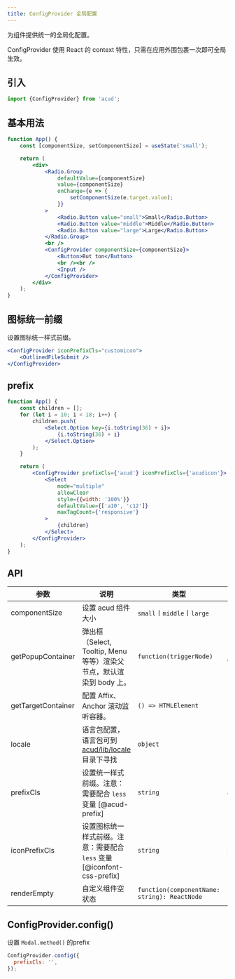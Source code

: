 ```yaml
---
title: ConfigProvider 全局配置
---
```


为组件提供统一的全局化配置。

ConfigProvider 使用 React 的 context 特性，只需在应用外围包裹一次即可全局生效。

## 引入

```js
import {ConfigProvider} from 'acud';
```

## 基本用法

```jsx live fffx
function App() {
    const [componentSize, setComponentSize] = useState('small');

    return (
        <div>
            <Radio.Group
                defaultValue={componentSize}
                value={componentSize}
                onChange={e => {
                    setComponentSize(e.target.value);
                }}
            >
                <Radio.Button value="small">Small</Radio.Button>
                <Radio.Button value="middle">Middle</Radio.Button>
                <Radio.Button value="large">Large</Radio.Button>
            </Radio.Group>
            <br />
            <ConfigProvider componentSize={componentSize}>
                <Button>But ton</Button>
                <br /><br />
                <Input />
            </ConfigProvider>
        </div>
    );
}
```

## 图标统一前缀

设置图标统一样式前缀。

```jsx live fffx
<ConfigProvider iconPrefixCls="customicon">
    <OutlinedFileSubmit />
</ConfigProvider>
```

## prefix

```jsx live fffx
function App() {
    const children = [];
    for (let i = 10; i < 18; i++) {
        children.push(
            <Select.Option key={i.toString(36) + i}>
                {i.toString(36) + i}
            </Select.Option>
        );
    }

    return (
        <ConfigProvider prefixCls={'acud'} iconPrefixCls={'acudicon'}>
            <Select
                mode="multiple"
                allowClear
                style={{width: '100%'}}
                defaultValue={['a10', 'c12']}
                maxTagCount={'responsive'}
            >
                {children}
            </Select>
        </ConfigProvider>
    );
}
```

## API

| 参数               | 说明                                                                                   | 类型                                         | 默认值                |
| ------------------ | -------------------------------------------------------------------------------------- | -------------------------------------------- | --------------------- |
| componentSize      | 设置 acud 组件大小                                                                     | `small`〡`middle`〡`large`                   | `--`                  |
| getPopupContainer  | 弹出框（Select, Tooltip, Menu 等等）渲染父节点，默认渲染到 body 上。                   | `function(triggerNode)`                      | `() => document.body` |
| getTargetContainer | 配置 Affix、Anchor 滚动监听容器。                                                      | `() => HTMLElement`                          | `() => window`        |
| locale             | 语言包配置，语言包可到 [acud/lib/locale](http://unpkg.com/acud/lib/locale/) 目录下寻找 | `object`                                     | `--`                  |
| prefixCls          | 设置统一样式前缀。注意：需要配合 `less` 变量 [@acud-prefix]                            | `string`                                     | `acud`                |
| iconPrefixCls      | 设置图标统一样式前缀。注意：需要配合 `less` 变量 [@iconfont-css-prefix]                | `string`                                     | `${prefixCls}icon`    |
| renderEmpty        | 自定义组件空状态                                                                       | `function(componentName: string): ReactNode` | `--`                  |

## ConfigProvider.config()

设置 `Modal.method()` 的prefix

```js
ConfigProvider.config({
  prefixCls: '',
});
```
